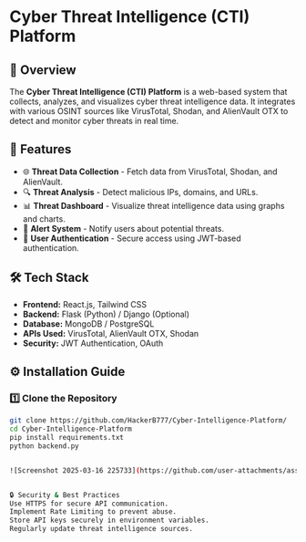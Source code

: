  # Cyber Threat Intelligence (CTI) Platform

## 📌 Overview
The **Cyber Threat Intelligence (CTI) Platform** is a web-based system that collects, analyzes, and visualizes cyber threat intelligence data. It integrates with various OSINT sources like VirusTotal, Shodan, and AlienVault OTX to detect and monitor cyber threats in real time.

## 🚀 Features
- 🌐 **Threat Data Collection** - Fetch data from VirusTotal, Shodan, and AlienVault.
- 🔍 **Threat Analysis** - Detect malicious IPs, domains, and URLs.
- 📊 **Threat Dashboard** - Visualize threat intelligence data using graphs and charts.
- 🔔 **Alert System** - Notify users about potential threats.
- 🔑 **User Authentication** - Secure access using JWT-based authentication.

## 🛠️ Tech Stack
- **Frontend:** React.js, Tailwind CSS
- **Backend:** Flask (Python) / Django (Optional)
- **Database:** MongoDB / PostgreSQL
- **APIs Used:** VirusTotal, AlienVault OTX, Shodan
- **Security:** JWT Authentication, OAuth

## ⚙️ Installation Guide

### 1️⃣ Clone the Repository
```bash
git clone https://github.com/HackerB777/Cyber-Intelligence-Platform/
cd Cyber-Intelligence-Platform
pip install requirements.txt
python backend.py 


![Screenshot 2025-03-16 225733](https://github.com/user-attachments/assets/d3102a6f-5223-456e-85bf-57f6e9bcacee)


🔒 Security & Best Practices
Use HTTPS for secure API communication.
Implement Rate Limiting to prevent abuse.
Store API keys securely in environment variables.
Regularly update threat intelligence sources.
